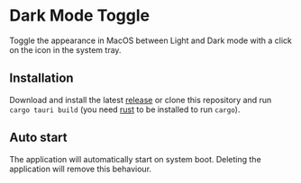 # Dark Mode Toggle

Toggle the appearance in MacOS between Light and Dark mode with a click on the icon in the system tray.

## Installation

Download and install the latest [release](https://github.com/filipforsstrom/dark-mode-toggle/releases) or clone this repository and run ```cargo tauri build``` (you need [rust](https://www.rust-lang.org/tools/install) to be installed to run ```cargo```).

## Auto start

The application will automatically start on system boot. Deleting the application will remove this behaviour.
